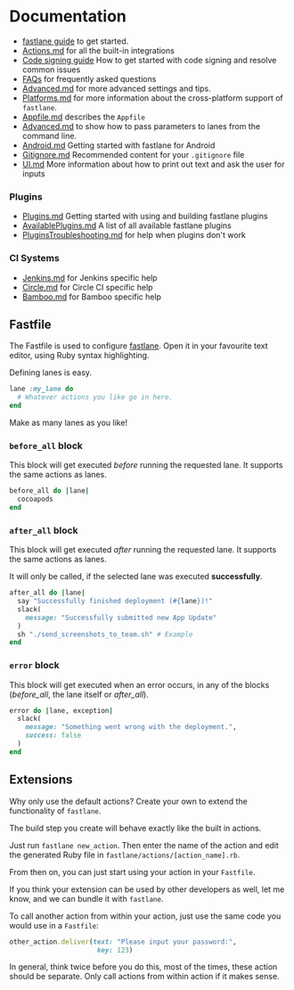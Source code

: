 # Documentation

- [fastlane guide](https://github.com/fastlane/fastlane/blob/master/fastlane/docs/Guide.md) to get started. 
- [Actions.md](https://docs.fastlane.tools/actions) for all the built-in integrations
- [Code signing guide](Codesigning) How to get started with code signing and resolve common issues
- [FAQs](https://github.com/fastlane/fastlane/blob/master/fastlane/docs/FAQs.md) for frequently asked questions
- [Advanced.md](https://github.com/fastlane/fastlane/blob/master/fastlane/docs/Advanced.md) for more advanced settings and tips.
- [Platforms.md](https://github.com/fastlane/fastlane/blob/master/fastlane/docs/Platforms.md) for more information about the cross-platform support of `fastlane`.
- [Appfile.md](https://github.com/fastlane/fastlane/blob/master/fastlane/docs/Appfile.md) describes the `Appfile`
- [Advanced.md](https://github.com/fastlane/fastlane/blob/master/fastlane/docs/Advanced.md#passing-parameters) to show how to pass parameters to lanes from the command line.
- [Android.md](https://github.com/fastlane/fastlane/blob/master/fastlane/docs/Android.md) Getting started with fastlane for Android
- [Gitignore.md](https://github.com/fastlane/fastlane/blob/master/fastlane/docs/Gitignore.md) Recommended content for your `.gitignore` file
- [UI.md](https://github.com/fastlane/fastlane/blob/master/fastlane/docs/UI.md) More information about how to print out text and ask the user for inputs

### Plugins

- [Plugins.md](https://github.com/fastlane/fastlane/blob/master/fastlane/docs/Plugins.md) Getting started with using and building fastlane plugins
- [AvailablePlugins.md](https://github.com/fastlane/fastlane/blob/master/fastlane/docs/AvailablePlugins.md) A list of all available fastlane plugins
- [PluginsTroubleshooting.md](https://github.com/fastlane/fastlane/blob/master/fastlane/docs/PluginsTroubleshooting.md) for help when plugins don't work

### CI Systems

- [Jenkins.md](https://github.com/fastlane/fastlane/blob/master/fastlane/docs/Jenkins.md) for Jenkins specific help
- [Circle.md](https://github.com/fastlane/fastlane/blob/master/fastlane/docs/Circle.md) for Circle CI specific help
- [Bamboo.md](https://github.com/fastlane/fastlane/blob/master/fastlane/docs/Bamboo.md) for Bamboo specific help

## Fastfile

The Fastfile is used to configure [fastlane](https://fastlane.tools). Open it in your favourite text editor, using Ruby syntax highlighting.

Defining lanes is easy. 

```rb
lane :my_lane do
  # Whatever actions you like go in here.
end
```

Make as many lanes as you like!

### `before_all` block

This block will get executed *before* running the requested lane. It supports the same actions as lanes.

```ruby
before_all do |lane|
  cocoapods
end
```

### `after_all` block

This block will get executed *after* running the requested lane. It supports the same actions as lanes.

It will only be called, if the selected lane was executed **successfully**.

```ruby
after_all do |lane|
  say "Successfully finished deployment (#{lane})!"
  slack(
    message: "Successfully submitted new App Update"
  )
  sh "./send_screenshots_to_team.sh" # Example
end
```

### `error` block

This block will get executed when an error occurs, in any of the blocks (*before_all*, the lane itself or *after_all*).

```ruby
error do |lane, exception|
  slack(
    message: "Something went wrong with the deployment.",
    success: false
  )
end
```

## Extensions

Why only use the default actions? Create your own to extend the functionality of `fastlane`.

The build step you create will behave exactly like the built in actions.

Just run `fastlane new_action`. Then enter the name of the action and edit the generated Ruby file in `fastlane/actions/[action_name].rb`.

From then on, you can just start using your action in your `Fastfile`.

If you think your extension can be used by other developers as well, let me know, and we can bundle it with `fastlane`.

To call another action from within your action, just use the same code you would use in a `Fastfile`:

```ruby
other_action.deliver(text: "Please input your password:", 
                      key: 123)
```

In general, think twice before you do this, most of the times, these action should be separate. Only call actions from within action if it makes sense.
